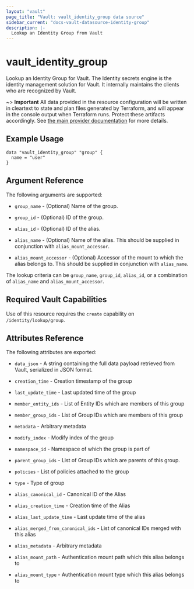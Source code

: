 ```yaml
---
layout: "vault"
page_title: "Vault: vault_identity_group data source"
sidebar_current: "docs-vault-datasource-identity-group"
description: |-
  Lookup an Identity Group from Vault
---
```


# vault\_identity\_group

Lookup an Identity Group for Vault. The Identity secrets engine is the identity management solution
for Vault. It internally maintains the clients who are recognized by Vault.

~> **Important** All data provided in the resource configuration will be
written in cleartext to state and plan files generated by Terraform, and
will appear in the console output when Terraform runs. Protect these
artifacts accordingly. See
[the main provider documentation](../index.html)
for more details.

## Example Usage

```hcl
data "vault_identity_group" "group" {
  name = "user"
}
```

## Argument Reference

The following arguments are supported:

* `group_name` - (Optional) Name of the group.

* `group_id` - (Optional) ID of the group.

* `alias_id` - (Optional)  ID of the alias.

* `alias_name` - (Optional)  Name of the alias. This should be supplied in conjunction with
  `alias_mount_accessor`.

* `alias_mount_accessor` - (Optional) Accessor of the mount to which the alias belongs to.
  This should be supplied in conjunction with `alias_name`.

The lookup criteria can be `group_name`, `group_id`, `alias_id`, or a combination of
`alias_name` and `alias_mount_accessor`.

## Required Vault Capabilities

Use of this resource requires the `create` capability on `/identity/lookup/group`.

## Attributes Reference

The following attributes are exported:

* `data_json` - A string containing the full data payload retrieved from
  Vault, serialized in JSON format.

* `creation_time` - Creation timestamp of the group

* `last_update_time` - Last updated time of the group

* `member_entity_ids` - List of Entity IDs which are members of this group

* `member_group_ids` - List of Group IDs which are members of this group

* `metadata` - Arbitrary metadata

* `modify_index` - Modify index of the group

* `namespace_id` - Namespace of which the group is part of

* `parent_group_ids` - List of Group IDs which are parents of this group.

* `policies` - List of policies attached to the group

* `type` - Type of group

* `alias_canonical_id` - Canonical ID of the Alias

* `alias_creation_time` - Creation time of the Alias

* `alias_last_update_time` - Last update time of the alias

* `alias_merged_from_canonical_ids` - List of canonical IDs merged with this alias

* `alias_metadata` - Arbitrary metadata

* `alias_mount_path` - Authentication mount path which this alias belongs to

* `alias_mount_type` - Authentication mount type which this alias belongs to
